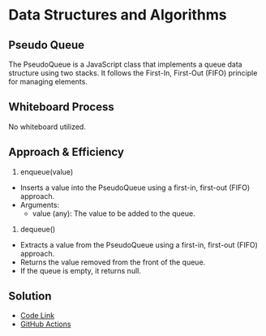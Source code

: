 # Data Structures and Algorithms

## Pseudo Queue

The PseudoQueue is a JavaScript class that implements a queue data structure using two stacks. It follows the First-In, First-Out (FIFO) principle for managing elements.

## Whiteboard Process

No whiteboard utilized.

## Approach & Efficiency

1. enqueue(value)
- Inserts a value into the PseudoQueue using a first-in, first-out (FIFO) approach.
- Arguments:
  - value (any): The value to be added to the queue.

1. dequeue()
- Extracts a value from the PseudoQueue using a first-in, first-out (FIFO) approach.
- Returns the value removed from the front of the queue.
- If the queue is empty, it returns null.

## Solution

- [Code Link](../stack-queue-pseudo/index.js)
- [GitHub Actions](https://github.com/KatKho/data-structures-and-algorithms/actions)
